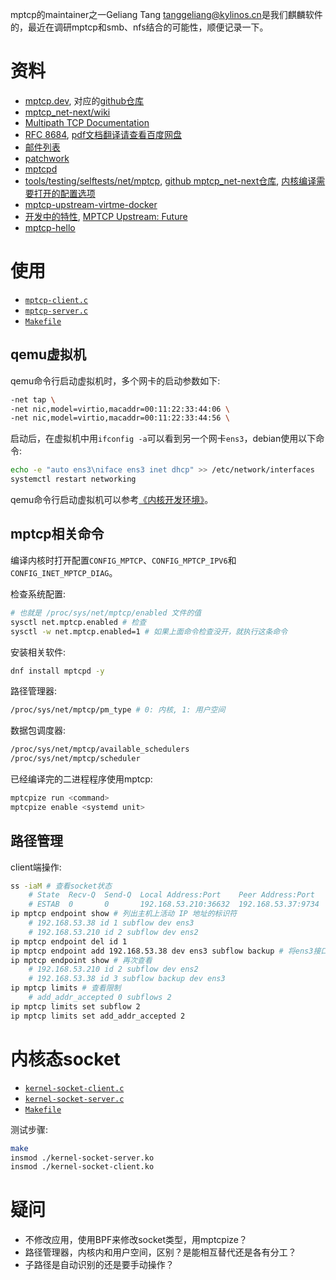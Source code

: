 mptcp的maintainer之一Geliang Tang <tanggeliang@kylinos.cn>是我们麒麟软件的，最近在调研mptcp和smb、nfs结合的可能性，顺便记录一下。

# 资料

- [mptcp.dev](https://www.mptcp.dev/), 对应的[github仓库](https://github.com/multipath-tcp/mptcp.dev)
- [mptcp_net-next/wiki](https://github.com/multipath-tcp/mptcp_net-next/wiki)
- [Multipath TCP Documentation](https://mptcp-apps.github.io/mptcp-doc/)
- [RFC 8684](https://www.rfc-editor.org/rfc/rfc8684.html), [pdf文档翻译请查看百度网盘](https://chenxiaosong.com/baidunetdisk)
- [邮件列表](https://lore.kernel.org/mptcp/)
- [patchwork](https://patchwork.kernel.org/project/mptcp/list/)
- [mptcpd](https://github.com/multipath-tcp/mptcpd)
- [tools/testing/selftests/net/mptcp](https://github.com/torvalds/linux/tree/master/tools/testing/selftests/net/mptcp), [github mptcp_net-next仓库](https://github.com/multipath-tcp/mptcp_net-next/tree/export/tools/testing/selftests/net/mptcp), [内核编译需要打开的配置选项](https://github.com/multipath-tcp/mptcp_net-next/blob/export/tools/testing/selftests/net/mptcp/config)
- [mptcp-upstream-virtme-docker](https://github.com/multipath-tcp/mptcp-upstream-virtme-docker)
- [开发中的特性](https://github.com/multipath-tcp/mptcp_net-next/projects?query=is%3Aopen), [MPTCP Upstream: Future](https://github.com/orgs/multipath-tcp/projects/1/views/1)
- [mptcp-hello](https://github.com/mptcp-apps/mptcp-hello/)

# 使用

- [`mptcp-client.c`](https://gitee.com/chenxiaosonggitee/blog/blob/master/courses/kernel/src/mptcp/mptcp-client.c)
- [`mptcp-server.c`](https://gitee.com/chenxiaosonggitee/blog/blob/master/courses/kernel/src/mptcp/mptcp-server.c)
- [`Makefile`](https://gitee.com/chenxiaosonggitee/blog/blob/master/courses/kernel/src/mptcp/Makefile.c)

## qemu虚拟机

qemu命令行启动虚拟机时，多个网卡的启动参数如下:
```sh
-net tap \
-net nic,model=virtio,macaddr=00:11:22:33:44:06 \
-net nic,model=virtio,macaddr=00:11:22:33:44:56 \
```

启动后，在虚拟机中用`ifconfig -a`可以看到另一个网卡`ens3`，debian使用以下命令:
```sh
echo -e "auto ens3\niface ens3 inet dhcp" >> /etc/network/interfaces
systemctl restart networking
```

qemu命令行启动虚拟机可以参考[《内核开发环境》](https://chenxiaosong.com/courses/kernel/kernel-dev-environment.html)。

## mptcp相关命令

编译内核时打开配置`CONFIG_MPTCP`、`CONFIG_MPTCP_IPV6`和`CONFIG_INET_MPTCP_DIAG`。

检查系统配置:
```sh
# 也就是 /proc/sys/net/mptcp/enabled 文件的值
sysctl net.mptcp.enabled # 检查
sysctl -w net.mptcp.enabled=1 # 如果上面命令检查没开，就执行这条命令
```

安装相关软件:
```sh
dnf install mptcpd -y
```

路径管理器:
```sh
/proc/sys/net/mptcp/pm_type # 0: 内核, 1: 用户空间
```

数据包调度器:
```sh
/proc/sys/net/mptcp/available_schedulers
/proc/sys/net/mptcp/scheduler
```

已经编译完的二进程程序使用mptcp:
```sh
mptcpize run <command>
mptcpize enable <systemd unit>
```

## 路径管理

client端操作:
```sh
ss -iaM # 查看socket状态
    # State  Recv-Q  Send-Q  Local Address:Port    Peer Address:Port
    # ESTAB  0       0       192.168.53.210:36632  192.168.53.37:9734
ip mptcp endpoint show # 列出主机上活动 IP 地址的标识符
    # 192.168.53.38 id 1 subflow dev ens3
    # 192.168.53.210 id 2 subflow dev ens2
ip mptcp endpoint del id 1
ip mptcp endpoint add 192.168.53.38 dev ens3 subflow backup # 将ens3接口配置为备份接口
ip mptcp endpoint show # 再次查看
    # 192.168.53.210 id 2 subflow dev ens2
    # 192.168.53.38 id 3 subflow backup dev ens3
ip mptcp limits # 查看限制
    # add_addr_accepted 0 subflows 2
ip mptcp limits set subflow 2
ip mptcp limits set add_addr_accepted 2
```

# 内核态socket

- [`kernel-socket-client.c`](https://gitee.com/chenxiaosonggitee/blog/blob/master/courses/kernel/src/kernel-socket/kernel-socket-client.c)
- [`kernel-socket-server.c`](https://gitee.com/chenxiaosonggitee/blog/blob/master/courses/kernel/src/kernel-socket/kernel-socket-server.c)
- [`Makefile`](https://gitee.com/chenxiaosonggitee/blog/blob/master/courses/kernel/src/kernel-socket/Makefile)

测试步骤:
```sh
make
insmod ./kernel-socket-server.ko
insmod ./kernel-socket-client.ko
```

#  疑问

- 不修改应用，使用BPF来修改socket类型，用mptcpize？
- 路径管理器，内核内和用户空间，区别？是能相互替代还是各有分工？
- 子路径是自动识别的还是要手动操作？

